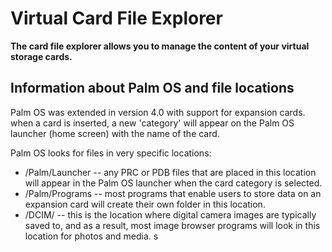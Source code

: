 # Virtual Card File Explorer

**The card file explorer allows you to manage the content of your virtual storage cards.**

## Information about Palm OS and file locations
Palm OS was extended in version 4.0 with support for expansion cards. when a card is inserted, a new 'category' will appear on the Palm OS launcher (home screen) with the name of the card.

Palm OS looks for files in very specific locations:
* /Palm/Launcher -- any PRC or PDB files that are placed in this location will appear in the Palm OS launcher when the card category is selected.
* /Palm/Programs -- most programs that enable users to store data on an expansion card will create their own folder in this location.
* /DCIM/ -- this is the location where digital camera images are typically saved to, and as a result, most image browser programs will look in this location for photos and media.
s